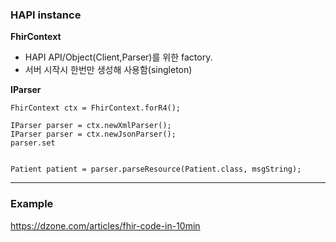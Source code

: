 ### HAPI instance
__FhirContext__ 
- HAPI API/Object(Client,Parser)를 위한 factory. 
- 서버 시작시 한번만 생성해 사용함(singleton)

__IParser__
```
FhirContext ctx = FhirContext.forR4();

IParser parser = ctx.newXmlParser();
IParser parser = ctx.newJsonParser();
parser.set


Patient patient = parser.parseResource(Patient.class, msgString);
```

---
### Example  
https://dzone.com/articles/fhir-code-in-10min
